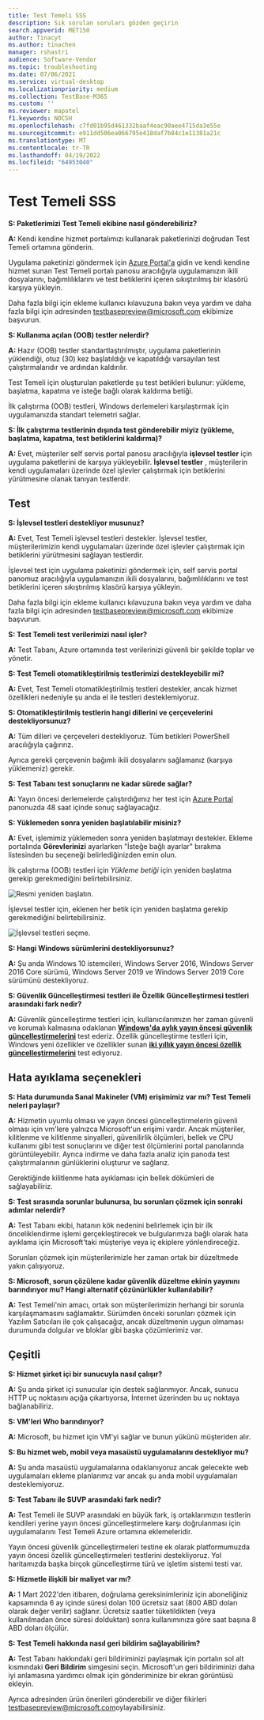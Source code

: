 ```yaml
---
title: Test Temeli SSS
description: Sık sorulan soruları gözden geçirin
search.appverid: MET150
author: Tinacyt
ms.author: tinachen
manager: rshastri
audience: Software-Vendor
ms.topic: troubleshooting
ms.date: 07/06/2021
ms.service: virtual-desktop
ms.localizationpriority: medium
ms.collection: TestBase-M365
ms.custom: ''
ms.reviewer: mapatel
f1.keywords: NOCSH
ms.openlocfilehash: c7fd01b95d461332baaf4eac90aee4715da3e55e
ms.sourcegitcommit: e911dd506ea066795e418daf7b84c1e11381a21c
ms.translationtype: MT
ms.contentlocale: tr-TR
ms.lasthandoff: 04/19/2022
ms.locfileid: "64953040"
---
```

# <a name="test-base-faq"></a>Test Temeli SSS

**S: Paketlerimizi Test Temeli ekibine nasıl gönderebiliriz?**

**A:** Kendi kendine hizmet portalımızı kullanarak paketlerinizi doğrudan Test Temeli ortamına gönderin.

Uygulama paketinizi göndermek için [Azure Portal'a](https://www.aka.ms/testbaseportal "Test Temeli Giriş Sayfası") gidin ve kendi kendine hizmet sunan Test Temeli portalı panosu aracılığıyla uygulamanızın ikili dosyalarını, bağımlılıklarını ve test betiklerini içeren sıkıştırılmış bir klasörü karşıya yükleyin.

Daha fazla bilgi için ekleme kullanıcı kılavuzuna bakın veya yardım ve daha fazla bilgi için adresinden <testbasepreview@microsoft.com> ekibimize başvurun.

**S: Kullanıma açılan (OOB) testler nelerdir?**

**A:** Hazır (OOB) testler standartlaştırılmıştır, uygulama paketlerinin yüklendiği, otuz (30) kez başlatıldığı ve kapatıldığı varsayılan test çalıştırmalarıdır ve ardından kaldırılır.

Test Temeli için oluşturulan paketlerde şu test betikleri bulunur: yükleme, başlatma, kapatma ve isteğe bağlı olarak kaldırma betiği.

İlk çalıştırma (OOB) testleri, Windows derlemeleri karşılaştırmak için uygulamanızda standart telemetri sağlar.

**S: İlk çalıştırma testlerinin dışında test gönderebilir miyiz (yükleme, başlatma, kapatma, test betiklerini kaldırma)?**

**A:** Evet, müşteriler self servis portal panosu aracılığıyla **işlevsel testler** için uygulama paketlerini de karşıya yükleyebilir.
**İşlevsel testler** , müşterilerin kendi uygulamaları üzerinde özel işlevler çalıştırmak için betiklerini yürütmesine olanak tanıyan testlerdir.

## <a name="testing"></a>Test

**S: İşlevsel testleri destekliyor musunuz?**

**A:** Evet, Test Temeli işlevsel testleri destekler. İşlevsel testler, müşterilerimizin kendi uygulamaları üzerinde özel işlevler çalıştırmak için betiklerini yürütmesini sağlayan testlerdir.

İşlevsel test için uygulama paketinizi göndermek için, self servis portal panomuz aracılığıyla uygulamanızın ikili dosyalarını, bağımlılıklarını ve test betiklerini içeren sıkıştırılmış klasörü karşıya yükleyin.

Daha fazla bilgi için ekleme kullanıcı kılavuzuna bakın veya yardım ve daha fazla bilgi için adresinden <testbasepreview@microsoft.com> ekibimize başvurun.

**S: Test Temeli test verilerimizi nasıl işler?**

**A:** Test Tabanı, Azure ortamında test verilerinizi güvenli bir şekilde toplar ve yönetir.

**S: Test Temeli otomatikleştirilmiş testlerimizi destekleyebilir mi?**

**A:** Evet, Test Temeli otomatikleştirilmiş testleri destekler, ancak hizmet özellikleri nedeniyle şu anda el ile testleri desteklemiyoruz.

**S: Otomatikleştirilmiş testlerin hangi dillerini ve çerçevelerini destekliyorsunuz?**

**A:** Tüm dilleri ve çerçeveleri destekliyoruz. Tüm betikleri PowerShell aracılığıyla çağırırız.

Ayrıca gerekli çerçevenin bağımlı ikili dosyalarını sağlamanız (karşıya yüklemeniz) gerekir.

**S: Test Tabanı test sonuçlarını ne kadar sürede sağlar?**

**A:** Yayın öncesi derlemelerde çalıştırdığımız her test için [Azure Portal](https://www.aka.ms/testbaseportal "Test Temeli Giriş Sayfası") panonuzda 48 saat içinde sonuç sağlayacağız.

**S: Yüklemeden sonra yeniden başlatılabilir misiniz?**

**A:** Evet, işlemimiz yüklemeden sonra yeniden başlatmayı destekler. Ekleme portalında **Görevlerinizi** ayarlarken "İsteğe bağlı ayarlar" bırakma listesinden bu seçeneği belirlediğinizden emin olun.

İlk çalıştırma (OOB) testleri için _Yükleme betiği_ için yeniden başlatma gerekip gerekmediğini belirtebilirsiniz.

![Resmi yeniden başlatın.](Media/reboot.png)

İşlevsel testler için, eklenen her betik için yeniden başlatma gerekip gerekmediğini belirtebilirsiniz.

![İşlevsel testleri seçme.](Media/functionalreboot.png)

**S: Hangi Windows sürümlerini destekliyorsunuz?**

**A:** Şu anda Windows 10 istemcileri, Windows Server 2016, Windows Server 2016 Core sürümü, Windows Server 2019 ve Windows Server 2019 Core sürümünü destekliyoruz.

**S: Güvenlik Güncelleştirmesi testleri ile Özellik Güncelleştirmesi testleri arasındaki fark nedir?**

**A:** Güvenlik güncelleştirme testleri için, kullanıcılarımızın her zaman güvenli ve korumalı kalmasına odaklanan **<ins>Windows'da aylık yayın öncesi güvenlik güncelleştirmelerini</ins>** test ederiz. Özellik güncelleştirme testleri için, Windows yeni özellikler ve özellikler sunan **<ins>iki yıllık yayın öncesi özellik güncelleştirmelerini</ins>** test ediyoruz.

## <a name="debugging-options"></a>Hata ayıklama seçenekleri

**S: Hata durumunda Sanal Makineler (VM) erişimimiz var mı? Test Temeli neleri paylaşır?**

**A:** Hizmetin uyumlu olması ve yayın öncesi güncelleştirmelerin güvenli olması için vm'lere yalnızca Microsoft'un erişimi vardır. Ancak müşteriler, kilitlenme ve kilitlenme sinyalleri, güvenilirlik ölçümleri, bellek ve CPU kullanımı gibi test sonuçlarını ve diğer test ölçümlerini portal panolarında görüntüleyebilir. Ayrıca indirme ve daha fazla analiz için panoda test çalıştırmalarının günlüklerini oluşturur ve sağlarız.

Gerektiğinde kilitlenme hata ayıklaması için bellek dökümleri de sağlayabiliriz.

**S: Test sırasında sorunlar bulunursa, bu sorunları çözmek için sonraki adımlar nelerdir?**

**A:** Test Tabanı ekibi, hatanın kök nedenini belirlemek için bir ilk önceliklendirme işlemi gerçekleştirecek ve bulgularımıza bağlı olarak hata ayıklama için Microsoft'taki müşteriye veya iç ekiplere yönlendireceğiz.

Sorunları çözmek için müşterilerimizle her zaman ortak bir düzeltmede yakın çalışıyoruz.

**S: Microsoft, sorun çözülene kadar güvenlik düzeltme ekinin yayınını barındırıyor mu? Hangi alternatif çözünürlükler kullanılabilir?**

**A:** Test Temeli'nin amacı, ortak son müşterilerimizin herhangi bir sorunla karşılaşmamasını sağlamaktır. Sürümden önceki sorunları çözmek için Yazılım Satıcıları ile çok çalışacağız, ancak düzeltmenin uygun olmaması durumunda dolgular ve bloklar gibi başka çözümlerimiz var.

## <a name="miscellaneous"></a>Çeşitli

**S: Hizmet şirket içi bir sunucuyla nasıl çalışır?**

**A:** Şu anda şirket içi sunucular için destek sağlanmıyor. Ancak, sunucu HTTP uç noktasını açığa çıkartıyorsa, İnternet üzerinden bu uç noktaya bağlanabiliriz.

**S: VM'leri Who barındırıyor?**

**A:** Microsoft, bu hizmet için VM'yi sağlar ve bunun yükünü müşteriden alır.

**S: Bu hizmet web, mobil veya masaüstü uygulamalarını destekliyor mu?**

**A:** Şu anda masaüstü uygulamalarına odaklanıyoruz ancak gelecekte web uygulamaları ekleme planlarımız var ancak şu anda mobil uygulamaları desteklemiyoruz.

**S: Test Tabanı ile SUVP arasındaki fark nedir?**

**A:** Test Temeli ile SUVP arasındaki en büyük fark, iş ortaklarımızın testlerin kendileri yerine yayın öncesi güncelleştirmelere karşı doğrulanması için uygulamalarını Test Temeli Azure ortamına eklemeleridir.

Yayın öncesi güvenlik güncelleştirmeleri testine ek olarak platformumuzda yayın öncesi özellik güncelleştirmeleri testlerini destekliyoruz. Yol haritamızda başka birçok güncelleştirme türü ve işletim sistemi testi var.

**S: Hizmetle ilişkili bir maliyet var mı?**

**A:** 1 Mart 2022'den itibaren, doğrulama gereksinimleriniz için aboneliğiniz kapsamında 6 ay içinde süresi dolan 100 ücretsiz saat (800 ABD doları olarak değer verilir) sağlanır. Ücretsiz saatler tüketildikten (veya kullanılmadan önce süresi dolduktan) sonra kullanımınıza göre saat başına 8 ABD doları ölçülür.

**S: Test Temeli hakkında nasıl geri bildirim sağlayabilirim?**

**A:** Test Tabanı hakkındaki geri bildiriminizi paylaşmak için portalın sol alt kısmındaki **Geri Bildirim** simgesini seçin. Microsoft'un geri bildiriminizi daha iyi anlamasına yardımcı olmak için gönderiminize bir ekran görüntüsü ekleyin.

Ayrıca adresinden ürün önerileri gönderebilir ve diğer fikirleri <testbasepreview@microsoft.com>oylayabilirsiniz.
